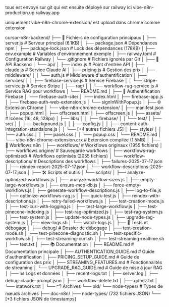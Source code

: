 tous est envoyé sur git qui est ensuite déployé sur railway ici vibe-n8n-production.up.railway.app

uniquement vibe-n8n-chrome-extension/ est upload dans chrome comme extension

cursor-n8n-backend/
├── 📄 Fichiers de configuration principaux
│   ├── server.js                           # Serveur principal (6.1KB)
│   ├── package.json                        # Dépendances npm
│   ├── package-lock.json                   # Lock des dépendances (178KB)
│   ├── env.example                         # Variables d'environnement exemple
│   ├── railway.toml                        # Configuration Railway
│   └── .gitignore                          # Fichiers ignorés par Git
│
├── 🔧 API Backend
│   └── api/
│       ├── index.js                        # Point d'entrée API
│       ├── claude.js                       # Service Claude AI
│       ├── pricing.js                      # Gestion des prix
│       ├── middleware/
│       │   └── auth.js                     # Middleware d'authentification
│       ├── services/
│       │   ├── firebase-service.js         # Service Firebase
│       │   └── stripe-service.js           # Service Stripe
│       ├── rag/
│       │   └── workflow-rag-service.js     # Service RAG pour workflows
│       └── README.md
│
├── 🔐 Authentification Firebase
│   └── firebase-auth-site/
│       ├── index.html
│       ├── firebase-app.js
│       ├── firebase-auth-web-extension.js
│       └── signInWithPopup.js
│
├── 🌐 Extension Chrome
│   └── vibe-n8n-chrome-extension/
│       ├── manifest.json
│       ├── popup.html
│       ├── offscreen.html
│       ├── offscreen.js
│       ├── assets/                         # Icônes (16, 48, 128px)
│       ├── libs/
│       │   ├── firebase/
│       │   └── test/
│       ├── src/
│       │   ├── background.js
│       │   ├── config.js
│       │   ├── content-auth-integration-standalone.js
│       │   └── [+4 autres fichiers JS]
│       ├── styles/
│       │   ├── auth.css
│       │   ├── panel.css
│       │   └── popup.css
│       └── README.md
│   └── vibe-n8n-chrome-extension.crx       # Extension compilée (1.5MB)
│
├── 🤖 Workflows n8n
│   ├── workflows/                          # Workflows originaux (1955 fichiers)
│   ├── workflows origine/                  # Sauvegarde workflows
│   ├── workflows-rag-optimized/           # Workflows optimisés (2055 fichiers)
│   └── workflow-descriptions/              # Descriptions des workflows
│       ├── failures-2025-07-17.json
│       ├── reindex-report-2025-07-17.json
│       └── workflow-descriptions-2025-07-17.json
│
├── 🛠️ Scripts et outils
│   └── scripts/
│       ├── analyze-optimized-workflows.js
│       ├── analyze-workflow-sizes.js
│       ├── empty-large-workflows.js
│       ├── ensure-mcp-db.js
│       ├── force-empty-workflows.js
│       ├── generate-workflow-descriptions.js
│       ├── log-to-file.js
│       ├── optimize-workflows-rag.js
│       ├── quick-test.js
│       ├── reindex-with-descriptions.js
│       ├── retry-failed-workflows.js
│       ├── test-creation-mode.js
│       ├── test-curl-with-logging.js
│       ├── test-large-workflow.js
│       ├── test-pinecone-indexing.js
│       ├── test-rag-optimized.js
│       ├── test-rag-system.js
│       ├── test-system.js
│       ├── update-node-types.js
│       ├── upgrade-rag-system.js
│       ├── view-logs.sh
│       └── watch-logs.js
│
├── 🧪 Tests et débogage
│   ├── debug/                              # Dossier de débogage
│   ├── test-creation-mode.sh
│   ├── test-pinecone-diagnostic.sh
│   ├── test-specific-workflow.sh
│   ├── test-streaming-curl.sh
│   ├── test-streaming-realtime.sh
│   └── test.txt
│
├── 📚 Documentation
│   ├── README.md                           # Documentation principale
│   ├── AUTHENTICATION_GUIDE.md            # Guide d'authentification
│   ├── PRICING_SETUP_GUIDE.md             # Guide de configuration des prix
│   ├── STREAMING_FEATURES.md              # Fonctionnalités de streaming
│   └── UPGRADE_RAG_GUIDE.md               # Guide de mise à jour RAG
│
├── 📊 Logs et données
│   ├── recent-logs.txt
│   ├── server.log
│   ├── debug-claude-prompt.json
│   ├── workflow-delete.txt
│   ├── gdhez.txt
│   └── statwork.txt
│
└── 🗂️ Archives
    └── old/
        └── node-types/                     # Types de nœuds archivés
            ├── doc-n8n/
            ├── node-types/ (732 fichiers JSON)
            └── [+3 fichiers JSON de timestamps]